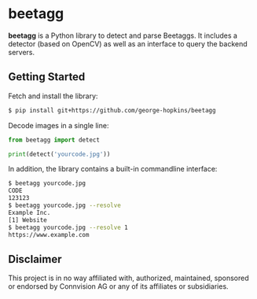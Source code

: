 beetagg
=======

**beetagg** is a Python library to detect and parse Beetaggs. It includes a detector (based on OpenCV) as well as an interface to query the backend servers.


Getting Started
---------------

Fetch and install the library:
```bash
$ pip install git+https://github.com/george-hopkins/beetagg
```

Decode images in a single line:
```python
from beetagg import detect

print(detect('yourcode.jpg'))
```

In addition, the library contains a built-in commandline interface:
```bash
$ beetagg yourcode.jpg
CODE
123123
$ beetagg yourcode.jpg --resolve
Example Inc.
[1] Website
$ beetagg yourcode.jpg --resolve 1
https://www.example.com
```


Disclaimer
----------
This project is in no way affiliated with, authorized, maintained, sponsored or endorsed by Connvision AG or any of its affiliates or subsidiaries.
